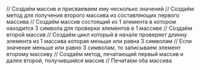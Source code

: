 // Создаём массив и присваеваем ему несколько значений
// Создаём метод для получения второго массива из составляющих первого массива
// Создаём массив состоящий из 1 элемента в котором находится 3 символа для проверки элементов в 1 массиве
// Создаём второй массив
// Создаём цикл который в начале проверяет длинну элемента из 1 массива которая меньше или равна 3 символам
// Если значение меньше или равно 3 символам, то записываем элемент второму массиву
// Создаём метод, печатающий первый массив и далее второй, получившийся массив
// Печатаем оба массива